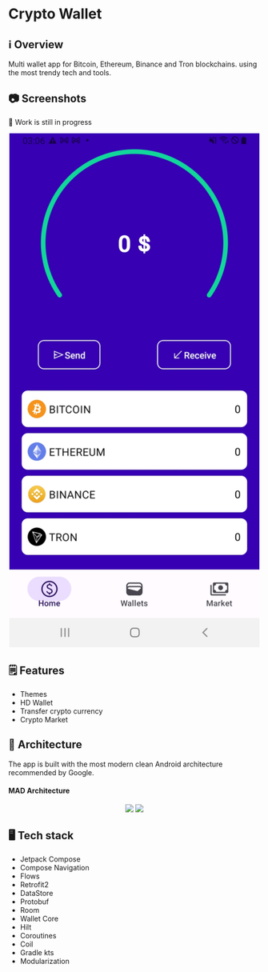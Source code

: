 # Crypto Wallet


## ℹ️ Overview
Multi wallet app for Bitcoin, Ethereum, Binance and Tron blockchains. using the most trendy tech and tools.


## 📷 Screenshots

🚧 Work is still in progress

<p align="center">
<img src="https://github.com/SembaMax/crypto-wallet/blob/main/screenshots/Screenshot1.jpg" width="500" />
</p>

## 🗒️ Features

- Themes
- HD Wallet
- Transfer crypto currency
- Crypto Market


## 📐 Architecture
The app is built with the most modern clean Android architecture recommended by Google.

#### MAD Architecture

<p align="center">
<img src="https://developer.android.com/static/topic/libraries/architecture/images/mad-arch-overview-ui.png" width="500" />
<img src="https://developer.android.com/static/topic/libraries/architecture/images/mad-arch-overview-data.png" width="500" />
</p>


## 🖥️ Tech stack

- Jetpack Compose
- Compose Navigation
- Flows
- Retrofit2
- DataStore
- Protobuf
- Room
- Wallet Core
- Hilt
- Coroutines
- Coil
- Gradle kts
- Modularization
